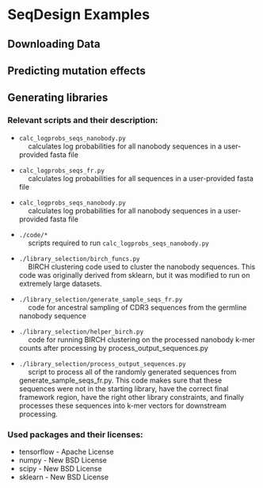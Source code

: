 # SeqDesign Examples

## Downloading Data


## Predicting mutation effects


## Generating libraries

### Relevant scripts and their description:

- `calc_logprobs_seqs_nanobody.py` <br>&emsp;
    calculates log probabilities for all nanobody sequences in a user-provided fasta file 

- `calc_logprobs_seqs_fr.py` <br>&emsp;
    calculates log probabilities for all sequences in a user-provided fasta file 

- `calc_logprobs_seqs_nanobody.py` <br>&emsp;
    calculates log probabilities for all nanobody sequences in a user-provided fasta file 

- `./code/*` <br>&emsp;
    scripts required to run `calc_logprobs_seqs_nanobody.py`

- `./library_selection/birch_funcs.py` <br>&emsp;
    BIRCH clustering code used to cluster
    the nanobody sequences. This code was originally derived from sklearn, but
    it was modified to run on extremely large datasets. 

- `./library_selection/generate_sample_seqs_fr.py` <br>&emsp;
    code for ancestral sampling of
    CDR3 sequences from the germline nanobody sequence

- `./library_selection/helper_birch.py` <br>&emsp;
    code for running BIRCH clustering on the
    processed nanobody k-mer counts after processing by process_output_sequences.py

- `./library_selection/process_output_sequences.py` <br>&emsp;
    script to process all of the
    randomly generated sequences from generate_sample_seqs_fr.py. This code makes
    sure that these sequences were not in the starting library, have the correct
    final framework region, have the right other library constraints, and finally
    processes these sequences into k-mer vectors for downstream processing.



### Used packages and their licenses:
- tensorflow - Apache License
- numpy - New BSD License
- scipy - New BSD License
- sklearn - New BSD License

